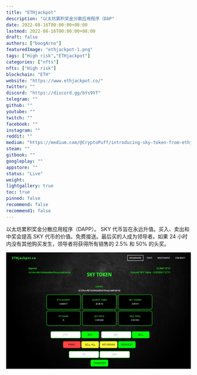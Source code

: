 ```yaml
---
title: "ETHjackpot"
description: "以太坊累积奖金分散应用程序（DAP"
date: 2022-08-16T00:00:00+08:00
lastmod: 2022-08-16T00:00:00+08:00
draft: false
authors: ["boogArno"]
featuredImage: "ethjackpot-1.png"
tags: ["High risk","ETHjackpot"]
categories: ["nfts"]
nfts: ["High risk"]
blockchain: "ETH"
website: "https://www.ethjackpot.co/"
twitter: ""
discord: "https://discord.gg/bYs9Vf"
telegram: ""
github: ""
youtube: ""
twitch: ""
facebook: ""
instagram: ""
reddit: ""
medium: "https://medium.com/@CryptoPuff/introducing-sky-token-from-ethjackpot-co-3530488e42ad"
steam: ""
gitbook: ""
googleplay: ""
appstore: ""
status: "Live"
weight: 
lightgallery: true
toc: true
pinned: false
recommend: false
recommend1: false
---
```

以太坊累积奖金分散应用程序（DAPP）。 SKY 代币旨在永远升值。买入、卖出和中奖会提高 SKY 代币的价值。免费接送。最后买的人成为领导者。如果 24 小时内没有其他购买发生，领导者将获得所有销售的 2.5% 和 50% 的头奖。

![ethjackpot-dapp-high-risk-eth-image1_8e116375ab6fb39c545596dc6418d953](ethjackpot-dapp-high-risk-eth-image1_8e116375ab6fb39c545596dc6418d953.png)